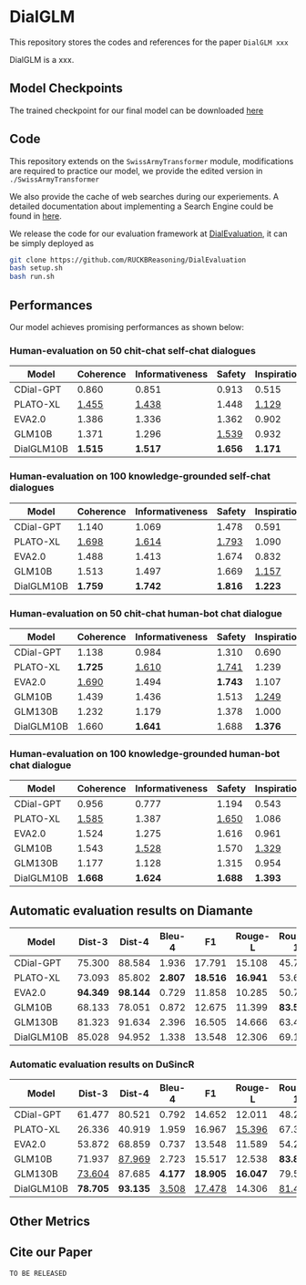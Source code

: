 # DialGLM

This repository stores the codes and references for the paper `DialGLM xxx`

DialGLM is a xxx.

## Model Checkpoints

The trained checkpoint for our final model can be downloaded [here](todo)

## Code

This repository extends on the `SwissArmyTransformer` module, modifications are required to practice our model, we provide the edited version in `./SwissArmyTransformer`

We also provide the cache of web searches during our experiements. A detailed documentation about implementing a Search Engine could be found in [here](doc/replacingSearchEngine.md).

We release the code for our evaluation framework at [DialEvaluation](https://github.com/RUCKBReasoning/DialEvaluation), it can be simply deployed as

```bash
git clone https://github.com/RUCKBReasoning/DialEvaluation
bash setup.sh
bash run.sh
```

## Performances

Our model achieves promising performances as shown below: 

### Human-evaluation on 50 chit-chat self-chat dialogues

| Model      | Coherence    | Informativeness | Safety       | Inspiration  | Hallucination | Engagingness | Faithfulness |
| ---------- | ------------ | --------------- | ------------ | ------------ | ------------- | ------------ | ------------ |
| CDial-GPT  | 0.860        | 0.851           | 0.913        | 0.515        | 0.291         | 0.500        | 0.473        |
| PLATO-XL   | <u>1.455</u> | <u>1.438</u>    | 1.448        | <u>1.129</u> | **0.062**     | <u>1.260</u> | <u>1.220</u> |
| EVA2.0     | 1.386        | 1.336           | 1.362        | 0.902        | <u>0.068</u>  | 1.213        | 1.093        |
| GLM10B     | 1.371        | 1.296           | <u>1.539</u> | 0.932        | 0.130         | 1.187        | 1.160        |
| DialGLM10B | **1.515**    | **1.517**       | **1.656**    | **1.171**    | 0.098         | **1.383**    | **1.383**    |

### Human-evaluation on 100 knowledge-grounded self-chat dialogues

| Model      | Coherence    | Informativeness | Safety       | Inspiration  | Hallucination | Engagingness | Faithfulness |
| ---------- | ------------ | --------------- | ------------ | ------------ | ------------- | ------------ | ------------ |
| CDial-GPT  | 1.140        | 1.069           | 1.478        | 0.591        | 0.221         | 0.603        | 0.690        |
| PLATO-XL   | <u>1.698</u> | <u>1.614</u>    | <u>1.793</u> | 1.090        | **0.032**     | 1.420        | <u>1.413</u> |
| EVA2.0     | 1.488        | 1.413           | 1.674        | 0.832        | 0.089         | 1.230        | 1.223        |
| GLM10B     | 1.513        | 1.497           | 1.669        | <u>1.157</u> | 0.093         | <u>1.460</u> | 1.340        |
| DialGLM10B | **1.759**    | **1.742**       | **1.816**    | **1.223**    | <u>0.046</u>  | **1.550**    | **1.473**    |

### Human-evaluation on 50 chit-chat human-bot chat dialogue

| Model      | Coherence    | Informativeness | Safety       | Inspiration  | Hallucination | Engagingness | Faithfulness |
| ---------- | ------------ | --------------- | ------------ | ------------ | ------------- | ------------ | ------------ |
| CDial-GPT  | 1.138        | 0.984           | 1.310        | 0.690        | 0.272         | 0.696        | 0.660        |
| PLATO-XL   | **1.725**    | <u>1.610</u>    | <u>1.741</u> | 1.239        | **0.068**     | <u>1.392</u> | <u>1.316</u> |
| EVA2.0     | <u>1.690</u> | 1.494           | **1.743**    | 1.107        | <u>0.077</u>  | 1.312        | 1.292        |
| GLM10B     | 1.439        | 1.436           | 1.513        | <u>1.249</u> | 0.164         | 1.236        | 1.208        |
| GLM130B    | 1.232        | 1.179           | 1.378        | 1.000        | 0.257         | 0.816        | 0.784        |
| DialGLM10B | 1.660        | **1.641**       | 1.688        | **1.376**    | 0.127         | **1.440**    | **1.460**    |

### Human-evaluation on 100 knowledge-grounded human-bot chat dialogue

| Model      | Coherence    | Informativeness | Safety       | Inspiration  | Hallucination | Engagingness | Faithfulness |
| ---------- | ------------ | --------------- | ------------ | ------------ | ------------- | ------------ | ------------ |
| CDial-GPT  | 0.956        | 0.777           | 1.194        | 0.543        | 0.363         | 0.562        | 0.542        |
| PLATO-XL   | <u>1.585</u> | 1.387           | <u>1.650</u> | 1.086        | **0.129**     | 1.244        | 1.128        |
| EVA2.0     | 1.524        | 1.275           | 1.616        | 0.961        | 0.151         | 1.150        | 1.096        |
| GLM10B     | 1.543        | <u>1.528</u>    | 1.570        | <u>1.329</u> | 0.174         | <u>1.324</u> | <u>1.282</u> |
| GLM130B    | 1.177        | 1.128           | 1.315        | 0.954        | 0.303         | 0.852        | 0.832        |
| DialGLM10B | **1.668**    | **1.624**       | **1.688**    | **1.393**    | <u>0.134</u>  | **1.412**    | **1.368**    |

## Automatic evaluation results on Diamante

| Model      | Dist-3     | Dist-4     | Bleu-4    | F1         | Rouge-L    | Rouge-1    | Rouge-2    | Bert-Score |
| ---------- | ---------- | ---------- | --------- | ---------- | ---------- | ---------- | ---------- | ---------- |
| CDial-GPT  | 75.300     | 88.584     | 1.936     | 17.791     | 15.108     | 45.732     | 19.550     | 0.603      |
| PLATO-XL   | 73.093     | 85.802     | **2.807** | **18.516** | **16.941** | 53.659     | 21.033     | **0.618**  |
| EVA2.0     | **94.349** | **98.144** | 0.729     | 11.858     | 10.285     | 50.730     | 16.107     | 0.580      |
| GLM10B     | 68.133     | 78.051     | 0.872     | 12.675     | 11.399     | **83.537** | **33.489** | 0.588      |
| GLM130B    | 81.323     | 91.634     | 2.396     | 16.505     | 14.666     | 63.462     | 19.430     | 0.608      |
| DialGLM10B | 85.028     | 94.952     | 1.338     | 13.548     | 12.306     | 69.106     | 23.307     | 0.597      |

### Automatic evaluation results on DuSincR

| Model      | Dist-3        | Dist-4        | Bleu-4       | F1            | Rouge-L       | Rouge-1       | Rouge-2       | Bert-Score   |
| ---------- | ------------- | ------------- | ------------ | ------------- | ------------- | ------------- | ------------- | ------------ |
| CDial-GPT  | 61.477        | 80.521        | 0.792        | 14.652        | 12.011        | 48.212        | 15.707        | 0.580        |
| PLATO-XL   | 26.336        | 40.919        | 1.959        | 16.967        | <u>15.396</u> | 67.397        | 24.011        | 0.607        |
| EVA2.0     | 53.872        | 68.859        | 0.737        | 13.548        | 11.589        | 54.270        | 14.211        | 0.591        |
| GLM10B     | 71.937        | <u>87.969</u> | 2.723        | 15.517        | 12.538        | **83.832**    | **33.743**    | 0.599        |
| GLM130B    | <u>73.604</u> | 87.685        | **4.177**    | **18.905**    | **16.047**    | 79.562        | 28.897        | **0.615**    |
| DialGLM10B | **78.705**    | **93.135**    | <u>3.508</u> | <u>17.478</u> | 14.306        | <u>81.460</u> | <u>31.837</u> | <u>0.607</u> |

## Other Metrics

## Cite our Paper

```bash
TO BE RELEASED
```





